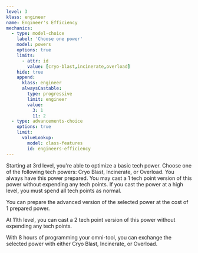 ```yaml
---
level: 3
klass: engineer
name: Engineer's Efficiency
mechanics:
  - type: model-choice
    label: 'Choose one power'
    model: powers
    options: true
    limits:
      - attr: id
        value: [cryo-blast,incinerate,overload]
    hide: true
    append:
      klass: engineer
      alwaysCastable:
        type: progressive
        limit: engineer
        value:
          3: 1
          11: 2
  - type: advancements-choice
    options: true
    limit:
      valueLookup:
        model: class-features
        id: engineers-efficiency
---
```

Starting at 3rd level, you're able to optimize a basic tech power. Choose one of the following
tech powers: Cryo Blast, Incinerate, or Overload. You always have this power prepared. You may cast a 1 tech point version
of this power without expending any tech points. If you cast the power at a high level, you must spend all tech points as normal.

You can prepare the advanced version of the selected power at the cost of 1 prepared power.

At 11th level, you can cast a 2 tech point version of this power without expending any tech points.

With 8 hours of programming your omni-tool, you can exchange the selected power with either Cryo Blast, Incinerate, or Overload.

